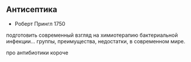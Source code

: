 ## Антисептика

- Роберт Прингл 1750

подготовить современный взгляд на химиотерапию бактериальной инфекции... группы, преимущества, недостатки, в современном мире. 

про антибиотики короче  
